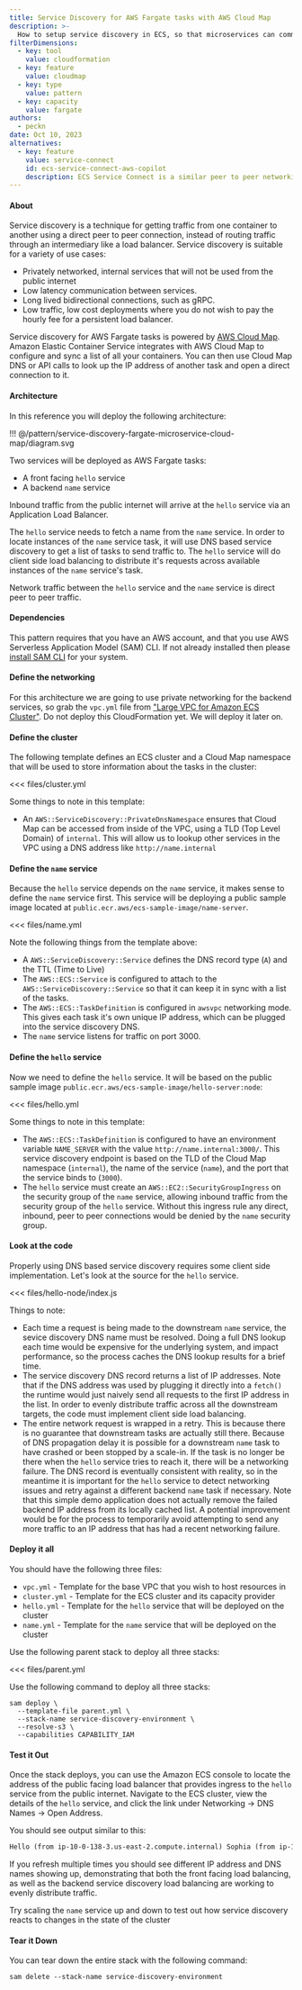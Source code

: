 ```yaml
---
title: Service Discovery for AWS Fargate tasks with AWS Cloud Map
description: >-
  How to setup service discovery in ECS, so that microservices can communicate with each other.
filterDimensions:
  - key: tool
    value: cloudformation
  - key: feature
    value: cloudmap
  - key: type
    value: pattern
  - key: capacity
    value: fargate
authors:
  - peckn
date: Oct 10, 2023
alternatives:
  - key: feature
    value: service-connect
    id: ecs-service-connect-aws-copilot
    description: ECS Service Connect is a similar peer to peer networking option, that operates more like a service mesh. With Service Connect you don't need to implement your own client side load balancing. Round robin request routing, and retries are offloaded to an Envoy Proxy sidecar that is managed by Amazon ECS.
---
```


#### About

Service discovery is a technique for getting traffic from one container to another using a direct peer to peer connection, instead of routing traffic through an intermediary like a load balancer. Service discovery is suitable for a variety of use cases:

- Privately networked, internal services that will not be used from the public internet
- Low latency communication between services.
- Long lived bidirectional connections, such as gRPC.
- Low traffic, low cost deployments where you do not wish to pay the hourly fee for a persistent load balancer.

Service discovery for AWS Fargate tasks is powered by [AWS Cloud Map](https://aws.amazon.com/cloud-map/). Amazon Elastic Container Service integrates with AWS Cloud Map to configure and sync a list of all your containers. You can then use Cloud Map DNS or API calls to look up the IP address of another task and open a direct connection to it.

#### Architecture

In this reference you will deploy the following architecture:

!!! @/pattern/service-discovery-fargate-microservice-cloud-map/diagram.svg

Two services will be deployed as AWS Fargate tasks:

- A front facing `hello` service
- A backend `name` service

Inbound traffic from the public internet will arrive at the `hello` service via an Application Load Balancer.

The `hello` service needs to fetch a name from the `name` service. In order to locate instances of the `name` service
task, it will use DNS based service discovery to get a list of tasks to send traffic to. The `hello` service
will do client side load balancing to distribute it's requests across available instances of the `name` service's task.

Network traffic between the `hello` service and the `name` service is direct peer to peer traffic.

#### Dependencies

This pattern requires that you have an AWS account, and that you use AWS Serverless Application Model (SAM) CLI. If not already installed then please [install SAM CLI](https://docs.aws.amazon.com/serverless-application-model/latest/developerguide/install-sam-cli.html) for your system.

#### Define the networking

For this architecture we are going to use private networking for the backend services, so grab the `vpc.yml` file from ["Large VPC for Amazon ECS Cluster"](/large-vpc-for-amazon-ecs-cluster). Do not deploy this CloudFormation yet. We will deploy it later on.

#### Define the cluster

The following template defines an ECS cluster and a Cloud Map namespace that will be used to store information about the tasks in the cluster:

<<< files/cluster.yml

Some things to note in this template:

- An `AWS::ServiceDiscovery::PrivateDnsNamespace` ensures that Cloud Map can be accessed from inside of the VPC, using a TLD (Top Level Domain) of `internal`. This will allow us to lookup other services in the VPC using a DNS address like `http://name.internal`

#### Define the `name` service

Because the `hello` service depends on the `name` service, it makes sense to define the `name` service first. This
service will be deploying a public sample image located at `public.ecr.aws/ecs-sample-image/name-server`.

<<< files/name.yml

Note the following things from the template above:

- A `AWS::ServiceDiscovery::Service` defines the DNS record type (`A`) and the TTL (Time to Live)
- The `AWS::ECS::Service` is configured to attach to the `AWS::ServiceDiscovery::Service` so that it can keep it in sync with a list of the tasks.
- The `AWS::ECS::TaskDefinition` is configured in `awsvpc` networking mode. This gives each task it's own unique IP address, which can be plugged into the service discovery DNS.
- The `name` service listens for traffic on port 3000.

#### Define the `hello` service

Now we need to define the `hello` service. It will be based on the public sample image `public.ecr.aws/ecs-sample-image/hello-server:node`:

<<< files/hello.yml

Some things to note in this template:

- The `AWS::ECS::TaskDefinition` is configured to have an environment variable `NAME_SERVER` with the value `http://name.internal:3000/`. This service discovery endpoint is based on the TLD of the Cloud Map namespace (`internal`), the name of the service (`name`), and the port that the service binds to (`3000`).
- The `hello` service must create an `AWS::EC2::SecurityGroupIngress` on the security group of the `name` service, allowing inbound traffic from the security group of the `hello` service. Without this ingress rule any direct, inbound, peer to peer connections would be denied by the `name` security group.

#### Look at the code

Properly using DNS based service discovery requires some client side implementation.
Let's look at the source for the `hello` service.

<<< files/hello-node/index.js

Things to note:

- Each time a request is being made to the downstream `name` service, the sevice discovery DNS name must be resolved. Doing a full DNS lookup each time would be expensive for the underlying system, and impact performance, so the process caches the DNS lookup results for a brief time.
- The service discovery DNS record returns a list of IP addresses. Note that if the DNS address was used by plugging it directly into a `fetch()` the runtime would just naively send all requests to the first IP address
  in the list. In order to evenly distribute traffic across all the downstream targets, the code must implement
  client side load balancing.
- The entire network request is wrapped in a retry. This is because there is no guarantee that downstream tasks are
  actually still there. Because of DNS propagation delay it is possible for a downstream `name` task to have crashed or been stopped by a scale-in. If the task is no longer be there when the `hello` service tries to reach it, there will be a networking failure. The DNS record is eventually consistent
  with reality, so in the meantime it is important for the `hello` service to detect networking issues and retry against
  a different backend `name` task if necessary. Note that this simple demo application does not actually remove the
  failed backend IP address from its locally cached list. A potential improvement would be for the process to temporarily
  avoid attempting to send any more traffic to an IP address that has had a recent networking failure.

#### Deploy it all

You should have the following three files:

- `vpc.yml` - Template for the base VPC that you wish to host resources in
- `cluster.yml` - Template for the ECS cluster and its capacity provider
- `hello.yml` - Template for the `hello` service that will be deployed on the cluster
- `name.yml` - Template for the `name` service that will be deployed on the cluster

Use the following parent stack to deploy all three stacks:

<<< files/parent.yml

Use the following command to deploy all three stacks:

```shell
sam deploy \
  --template-file parent.yml \
  --stack-name service-discovery-environment \
  --resolve-s3 \
  --capabilities CAPABILITY_IAM
```

#### Test it Out

Once the stack deploys, you can use the Amazon ECS console to locate the address of the public facing
load balancer that provides ingress to the `hello` service from the public internet. Navigate to the ECS cluster,
view the details of the `hello` service, and click the link under Networking -> DNS Names -> Open Address.

You should see output similar to this:

```txt
Hello (from ip-10-0-138-3.us-east-2.compute.internal) Sophia (from ip-10-0-191-125.us-east-2.compute.internal)
```

If you refresh multiple times you should see different IP address and DNS names showing up,
demonstrating that both the front facing load balancing, as well as the backend service discovery load
balancing are working to evenly distribute traffic.

Try scaling the `name` service up and down to test out how service discovery reacts to changes in the state of the cluster

#### Tear it Down

You can tear down the entire stack with the following command:

```shell
sam delete --stack-name service-discovery-environment
```
